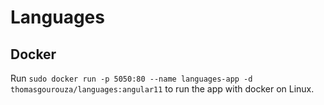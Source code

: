 # Languages

## Docker

Run `sudo docker run -p 5050:80 --name languages-app -d thomasgourouza/languages:angular11` to run the app with docker on Linux.
